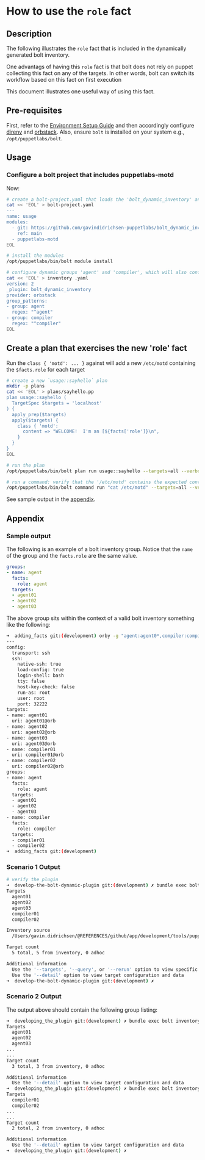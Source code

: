 # How to use the `role` fact

## Description

The following illustrates the `role` fact that is included in the dynamically generated bolt inventory.

One advantags of having this `role` fact is that bolt does not rely on puppet collecting this fact on any of the targets.  In other words, bolt can switch its workflow based on this fact on first execution

This document illustrates one useful way of using this fact.

## Pre-requisites

First, refer to the [Environment Setup Guide](how_to_setup_environment.md) and then accordingly configure [direnv](https://direnv.net) and [orbstack](https://docs.orbstack.dev). Also, ensure `bolt` is installed on your system e.g., `/opt/puppetlabs/bolt`.

## Usage

### Configure a bolt project that includes puppetlabs-motd

Now:

```bash
# create a bolt-project.yaml that loads the 'bolt_dynamic_inventory' and 'puppetlabs-motd' modules
cat << 'EOL' > bolt-project.yaml
---
name: usage
modules:
  - git: https://github.com/gavindidrichsen-puppetlabs/bolt_dynamic_inventory.git
    ref: main
  - puppetlabs-motd
EOL

# install the modules
/opt/puppetlabs/bin/bolt module install

# configure dynamic groups 'agent' and 'compiler', which will also configure the 'facts.role` for each group
cat << 'EOL' > inventory .yaml
version: 2
_plugin: bolt_dynamic_inventory
provider: orbstack
group_patterns:
- group: agent
  regex: "^agent"
- group: compiler
  regex: "^compiler"
EOL
```

## Create a plan that exercises the new 'role' fact

Run the `class { 'motd': ... }` against will add a new `/etc/motd` containing the `$facts.role` for each target

```bash
# create a new `usage::sayhello` plan
mkdir -p plans
cat << 'EOL' > plans/sayhello.pp
plan usage::sayhello (
  TargetSpec $targets = 'localhost'
) {
  apply_prep($targets)
  apply($targets) {
    class { 'motd':
      content => "WELCOME!  I'm an [${facts['role']}\n",
    }
  }
}
EOL

# run the plan
/opt/puppetlabs/bin/bolt plan run usage::sayhello --targets=all --verbose

# run a command: verify that the '/etc/motd' contains the expected content
/opt/puppetlabs/bin/bolt command run "cat /etc/motd" --targets=all --verbose
```

See sample output in the [appendix](#sample-output).

## Appendix

### Sample output

The following is an example of a bolt inventory group.  Notice that the `name` of the group and the `facts.role` are the same value.

```yaml
groups:
- name: agent
  facts:
    role: agent
  targets:
  - agent01
  - agent02
  - agent03
```

The above group sits within the context of a valid bolt inventory something like the following:

```bash
➜  adding_facts git:(development) orby -g "agent:agent0*,compiler:compil*"
---
config:
  transport: ssh
  ssh:
    native-ssh: true
    load-config: true
    login-shell: bash
    tty: false
    host-key-check: false
    run-as: root
    user: root
    port: 32222
targets:
- name: agent01
  uri: agent01@orb
- name: agent02
  uri: agent02@orb
- name: agent03
  uri: agent03@orb
- name: compiler01
  uri: compiler01@orb
- name: compiler02
  uri: compiler02@orb
groups:
- name: agent
  facts:
    role: agent
  targets:
  - agent01
  - agent02
  - agent03
- name: compiler
  facts:
    role: compiler
  targets:
  - compiler01
  - compiler02
➜  adding_facts git:(development) 
```


### Scenario 1 Output

```bash
# verify the plugin
➜  develop-the-bolt-dynamic-plugin git:(development) ✗ bundle exec bolt inventory show
Targets
  agent01
  agent02
  agent03
  compiler01
  compiler02

Inventory source
  /Users/gavin.didrichsen/@REFERENCES/github/app/development/tools/puppet/@products/bolt/inventories/orbstack_inventory_USAGE/docs/develop-the-bolt-dynamic-plugin/inventory.yaml

Target count
  5 total, 5 from inventory, 0 adhoc

Additional information
  Use the '--targets', '--query', or '--rerun' option to view specific targets
  Use the '--detail' option to view target configuration and data
➜  develop-the-bolt-dynamic-plugin git:(development) ✗ 
```

### Scenario 2 Output

The output above should contain the following group listing:

```bash
➜  developing_the_plugin git:(development) ✗ bundle exec bolt inventory show --targets=agent
Targets
  agent01
  agent02
  agent03
...
...
Target count
  3 total, 3 from inventory, 0 adhoc

Additional information
  Use the '--detail' option to view target configuration and data
➜  developing_the_plugin git:(development) ✗ bundle exec bolt inventory show --targets=compiler
Targets
  compiler01
  compiler02
...
...
Target count
  2 total, 2 from inventory, 0 adhoc

Additional information
  Use the '--detail' option to view target configuration and data
➜  developing_the_plugin git:(development) ✗ 
```
